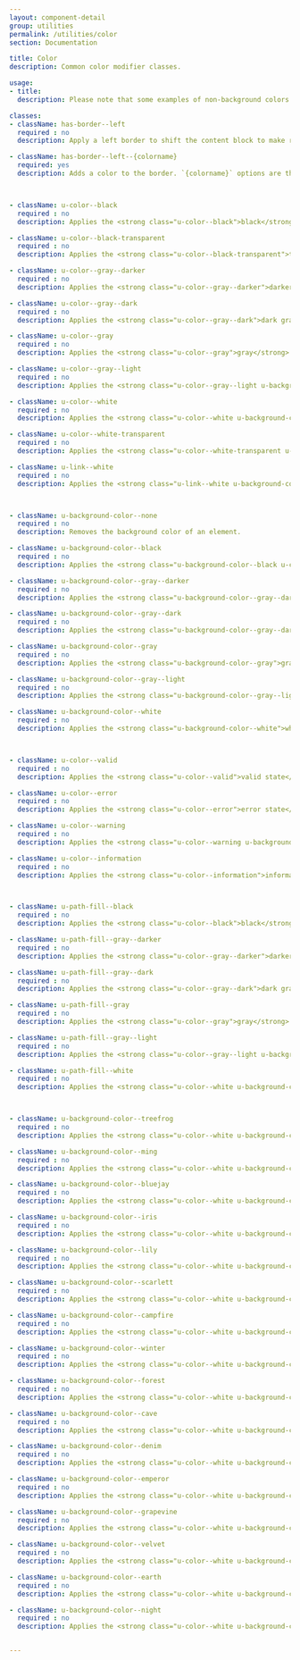 ```yaml
---
layout: component-detail
group: utilities
permalink: /utilities/color
section: Documentation

title: Color
description: Common color modifier classes.

usage:
- title:
  description: Please note that some examples of non-background colors in the description below have a background color applied - this is for readability purposes, and does not represent the display of the class name specified.

classes:
- className: has-border--left
  required : no
  description: Apply a left border to shift the content block to make room.

- className: has-border--left--{colorname}
  required: yes
  description: Adds a color to the border. `{colorname}` options are the same as the colors available.



- className: u-color--black
  required : no
  description: Applies the <strong class="u-color--black">black</strong> color to the text and links of an element.

- className: u-color--black-transparent
  required : no
  description: Applies the <strong class="u-color--black-transparent">transparent black</strong> color to the text of an element.

- className: u-color--gray--darker
  required : no
  description: Applies the <strong class="u-color--gray--darker">darker gray</strong> color to the text and links of an element.

- className: u-color--gray--dark
  required : no
  description: Applies the <strong class="u-color--gray--dark">dark gray</strong> color to the text and links of an element.

- className: u-color--gray
  required : no
  description: Applies the <strong class="u-color--gray">gray</strong> color to the text of an element.

- className: u-color--gray--light
  required : no
  description: Applies the <strong class="u-color--gray--light u-background-color--black">light gray</strong> color to the text of an element.

- className: u-color--white
  required : no
  description: Applies the <strong class="u-color--white u-background-color--black">white</strong> color to the text of an element.

- className: u-color--white-transparent
  required : no
  description: Applies the <strong class="u-color--white-transparent u-background-color--black">transparent white</strong> color to the text of an element.

- className: u-link--white
  required : no
  description: Applies the <strong class="u-link--white u-background-color--black">white</strong> color to the text of an element.<br />Link hover states will be reduced to 50% opacity.



- className: u-background-color--none
  required : no
  description: Removes the background color of an element.

- className: u-background-color--black
  required : no
  description: Applies the <strong class="u-background-color--black u-color--white">black</strong> color to the background of an element.

- className: u-background-color--gray--darker
  required : no
  description: Applies the <strong class="u-background-color--gray--darker u-color--white">darker gray</strong> color to the background of an element.

- className: u-background-color--gray--dark
  required : no
  description: Applies the <strong class="u-background-color--gray--dark u-color--white">dark gray</strong> color to the background of an element.

- className: u-background-color--gray
  required : no
  description: Applies the <strong class="u-background-color--gray">gray</strong> color to the background of an element.

- className: u-background-color--gray--light
  required : no
  description: Applies the <strong class="u-background-color--gray--light">light gray</strong> color to the background of an element.

- className: u-background-color--white
  required : no
  description: Applies the <strong class="u-background-color--white">white</strong> color to the background of an element.



- className: u-color--valid
  required : no
  description: Applies the <strong class="u-color--valid">valid state</strong> color to the text of an element.

- className: u-color--error
  required : no
  description: Applies the <strong class="u-color--error">error state</strong> color to the text of an element.

- className: u-color--warning
  required : no
  description: Applies the <strong class="u-color--warning u-background-color--gray--darker">warning state</strong> color to the text of an element.

- className: u-color--information
  required : no
  description: Applies the <strong class="u-color--information">information state</strong> color to the text of an element.



- className: u-path-fill--black
  required : no
  description: Applies the <strong class="u-color--black">black</strong> color to an svg.

- className: u-path-fill--gray--darker
  required : no
  description: Applies the <strong class="u-color--gray--darker">darker gray</strong> color to an svg.

- className: u-path-fill--gray--dark
  required : no
  description: Applies the <strong class="u-color--gray--dark">dark gray</strong> color to an svg.

- className: u-path-fill--gray
  required : no
  description: Applies the <strong class="u-color--gray">gray</strong> color to an svg.

- className: u-path-fill--gray--light
  required : no
  description: Applies the <strong class="u-color--gray--light u-background-color--black">light gray</strong> color to an svg.

- className: u-path-fill--white
  required : no
  description: Applies the <strong class="u-color--white u-background-color--black">white</strong> color to an svg.



- className: u-background-color--treefrog
  required : no
  description: Applies the <strong class="u-color--white u-background-color--treefrog">treefrog</strong> theme color to the background of an element.

- className: u-background-color--ming
  required : no
  description: Applies the <strong class="u-color--white u-background-color--ming">ming</strong> theme color to the background of an element.

- className: u-background-color--bluejay
  required : no
  description: Applies the <strong class="u-color--white u-background-color--bluejay">bluejay</strong> theme color to the background of an element.

- className: u-background-color--iris
  required : no
  description: Applies the <strong class="u-color--white u-background-color--iris">iris</strong> theme color to the background of an element.

- className: u-background-color--lily
  required : no
  description: Applies the <strong class="u-color--white u-background-color--lily">lily</strong> theme color to the background of an element.

- className: u-background-color--scarlett
  required : no
  description: Applies the <strong class="u-color--white u-background-color--scarlett">scarlett</strong> theme color to the background of an element.

- className: u-background-color--campfire
  required : no
  description: Applies the <strong class="u-color--white u-background-color--campfire">campfire</strong> theme color to the background of an element.

- className: u-background-color--winter
  required : no
  description: Applies the <strong class="u-color--white u-background-color--winter">winter</strong> theme color to the background of an element.

- className: u-background-color--forest
  required : no
  description: Applies the <strong class="u-color--white u-background-color--forest">forest</strong> theme color to the background of an element.

- className: u-background-color--cave
  required : no
  description: Applies the <strong class="u-color--white u-background-color--cave">cave</strong> theme color to the background of an element.

- className: u-background-color--denim
  required : no
  description: Applies the <strong class="u-color--white u-background-color--denim">denim</strong> theme color to the background of an element.

- className: u-background-color--emperor
  required : no
  description: Applies the <strong class="u-color--white u-background-color--emperor">emperor</strong> theme color to the background of an element.

- className: u-background-color--grapevine
  required : no
  description: Applies the <strong class="u-color--white u-background-color--grapevine">grapevine</strong> theme color to the background of an element.

- className: u-background-color--velvet
  required : no
  description: Applies the <strong class="u-color--white u-background-color--velvet">velvet</strong> theme color to the background of an element.

- className: u-background-color--earth
  required : no
  description: Applies the <strong class="u-color--white u-background-color--earth">earth</strong> theme color to the background of an element.

- className: u-background-color--night
  required : no
  description: Applies the <strong class="u-color--white u-background-color--night">night</strong> theme color to the background of an element.


---
```

